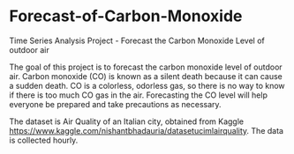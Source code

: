 # Forecast-of-Carbon-Monoxide
Time Series Analysis Project - Forecast the Carbon Monoxide Level of outdoor air

The goal of this project is to forecast the carbon monoxide level of outdoor air. Carbon monoxide (CO) is known as a silent death because it can cause a sudden death. CO is a colorless, odorless gas, so there is no way to know if there is too much CO gas in the air. Forecasting the CO level will help everyone be prepared and take precautions as necessary. 

The dataset is Air Quality of an Italian city, obtained from Kaggle https://www.kaggle.com/nishantbhadauria/datasetucimlairquality. The data is collected hourly. 
